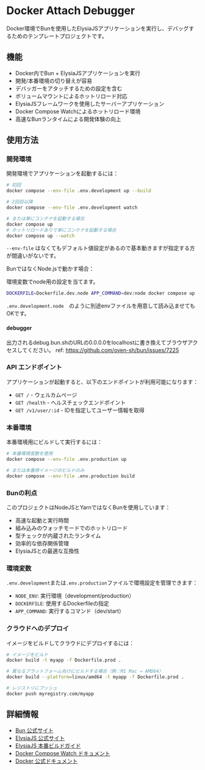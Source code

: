 # Docker Attach Debugger

Docker環境でBunを使用したElysiaJSアプリケーションを実行し、デバッグするためのテンプレートプロジェクトです。

## 機能

- Docker内でBun + ElysiaJSアプリケーションを実行
- 開発/本番環境の切り替えが容易
- デバッガーをアタッチするための設定を含む
- ボリュームマウントによるホットリロード対応
- ElysiaJSフレームワークを使用したサーバーアプリケーション
- Docker Compose Watchによるホットリロード環境
- 高速なBunランタイムによる開発体験の向上

## 使用方法

### 開発環境

開発環境でアプリケーションを起動するには：

```bash
# 初回
docker compose --env-file .env.development up --build

# 2回目以降
docker compose --env-file .env.development watch

# または単にコンテナを起動する場合
docker compose up
# ホットリロードありで単にコンテナを起動する場合
docker compose up --watch
```

`--env-file` はなくてもデフォルト値設定があるので基本動きますが指定する方が間違いがないです。

BunではなくNode.jsで動かす場合：

環境変数でnode用の設定を当てます。

```bash
DOCKERFILE=Dockerfile.dev.node APP_COMMAND=dev:node docker compose up --build
```

`.env.development.node`　のように別途envファイルを用意して読み込ませてもOKです。

#### debugger

出力されるdebug.bun.shのURLの0.0.0.0をlocalhostに書き換えてブラウザアクセスしてください。
ref: https://github.com/oven-sh/bun/issues/7225

### API エンドポイント

アプリケーションが起動すると、以下のエンドポイントが利用可能になります：

- `GET /` - ウェルカムページ
- `GET /health` - ヘルスチェックエンドポイント
- `GET /v1/user/:id` - IDを指定してユーザー情報を取得

### 本番環境

本番環境用にビルドして実行するには：

```bash
# 本番環境変数を使用
docker compose --env-file .env.production up

# または本番用イメージのビルドのみ
docker compose --env-file .env.production build
```

### Bunの利点

このプロジェクトはNodeJSとYarnではなくBunを使用しています：

- 高速な起動と実行時間
- 組み込みのウォッチモードでのホットリロード
- 型チェックが内蔵されたランタイム
- 効率的な依存関係管理
- ElysiaJSとの最適な互換性

### 環境変数

`.env.development`または`.env.production`ファイルで環境設定を管理できます：

- `NODE_ENV`: 実行環境（development/production）
- `DOCKERFILE`: 使用するDockerfileの指定
- `APP_COMMAND`: 実行するコマンド（dev/start）

### クラウドへのデプロイ

イメージをビルドしてクラウドにデプロイするには：

```bash
# イメージをビルド
docker build -t myapp -f Dockerfile.prod .

# 異なるプラットフォーム向けにビルドする場合（例：M1 Mac → AMD64）
docker build --platform=linux/amd64 -t myapp -f Dockerfile.prod .

# レジストリにプッシュ
docker push myregistry.com/myapp
```

## 詳細情報

- [Bun 公式サイト](https://bun.sh/)
- [ElysiaJS 公式サイト](https://elysiajs.com/)
- [ElysiaJS 本番ビルドガイド](https://elysiajs.com/tutorial.html#build-for-production)
- [Docker Compose Watch ドキュメント](https://docs.docker.com/compose/how-tos/file-watch/)
- [Docker 公式ドキュメント](https://docs.docker.com/)
